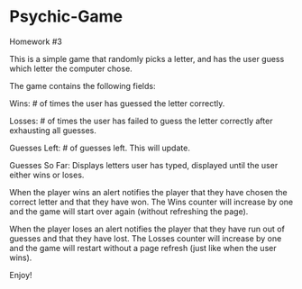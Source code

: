 # Psychic-Game
Homework #3

This is a simple game that randomly picks a letter, and has the user guess which letter the computer chose.

The game contains the following fields:

Wins:           # of times the user has guessed the letter correctly.

Losses:         # of times the user has failed to guess the letter correctly after exhausting all guesses.

Guesses Left:   # of guesses left. This will update.

Guesses So Far: Displays letters user has typed, displayed until the user either wins or loses.


When the player wins an alert notifies the player that they have chosen the correct letter and that they have won. 
The Wins counter will increase by one and the game will start over again (without refreshing the page).

When the player loses an alert notifies the player that they have run out of guesses and that they have lost. 
The Losses counter will increase by one and the game will restart without a page refresh (just like when the user wins).

Enjoy!